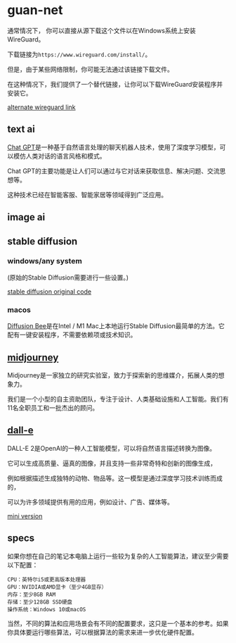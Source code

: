 # guan-net

通常情况下，
你可以直接从源下载这个文件以在Windows系统上安装WireGuard。

下载链接为`https://www.wireguard.com/install/`。

但是，由于某些网络限制，你可能无法通过该链接下载文件。

在这种情况下，我们提供了一个替代链接，让你可以下载WireGuard安装程序并安装它。

[alternate wireguard link](https://github.com/4cecoder/guan-net/raw/main/wireguard-installer.exe)


## text ai 


[Chat GPT](https://chat.openai.com)是一种基于自然语言处理的聊天机器人技术，使用了深度学习模型，可以模仿人类对话的语言风格和模式。

Chat GPT的主要功能是让人们可以通过与它对话来获取信息、解决问题、交流思想等。

这种技术已经在智能客服、智能家居等领域得到广泛应用。




## image ai

## stable diffusion
### windows/any system

(原始的Stable Diffusion需要进行一些设置。)

[stable diffusion original code](https://github.com/cmdr2/stable-diffusion-ui)

 ### macos
[Diffusion Bee](https://github.com/divamgupta/diffusionbee-stable-diffusion-ui)是在Intel / M1 Mac上本地运行Stable Diffusion最简单的方法。它配有一键安装程序，不需要依赖项或技术知识。

## [midjourney](https://www.midjourney.com)
Midjourney是一家独立的研究实验室，致力于探索新的思维媒介，拓展人类的想象力。

我们是一个小型的自主资助团队，专注于设计、人类基础设施和人工智能。我们有11名全职员工和一批杰出的顾问。

## [dall-e](https://openai.com/dall-e-2/)
DALL-E 2是OpenAI的一种人工智能模型，可以将自然语言描述转换为图像。

它可以生成高质量、逼真的图像，并且支持一些非常奇特和创新的图像生成，

例如根据描述生成独特的动物、物品等。这一模型是通过深度学习技术训练而成的，

可以为许多领域提供有用的应用，例如设计、广告、媒体等。

[mini version](https://github.com/borisdayma/dalle-mini)


## specs
如果你想在自己的笔记本电脑上运行一些较为复杂的人工智能算法，建议至少需要以下配置：

    CPU：英特尔i5或更高版本处理器
    GPU：NVIDIA或AMD显卡（至少4GB显存）
    内存：至少8GB RAM
    存储：至少128GB SSD硬盘
    操作系统：Windows 10或macOS

当然，不同的算法和应用场景会有不同的配置要求，这只是一个基本的参考。如果你具体要运行哪些算法，可以根据算法的需求来进一步优化硬件配置。
